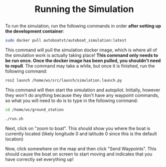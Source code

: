 # <p style="text-align: center;"> Running the Simulation </p>

To run the simulation, run the following commands in order **after setting up the development container**:


```sh
sudo docker pull autoboatvt/autoboat_simulation:latest
```

This command will pull the simulation docker image, which is where all of the simulation work is actually taking place! **This command only needs to be run once. Once the docker image has been pulled, you shouldn't need to repull**. The command may take a while, but once it is finished, run the following command:

```sh 
ros2 launch /home/ws/src/launch/simulation.launch.py
```

This command will then start the simulation and autopilot. Initially, however they won't do anything because they don't have any waypoint commands, so what you will need to do is to type in the following command:  


```sh
cd /home/ws/ground_station
```

``` sh
./run.sh
```

Next, click on "zoom to boat". This should show you where the boat is currently located (likely longitude 0 and latitude 0 since this is the default location)

Now, click somewhere on the map and then click "Send Waypoints". This should cause the boat on screen to start moving and indicates that you have correctly set everything up!  
  